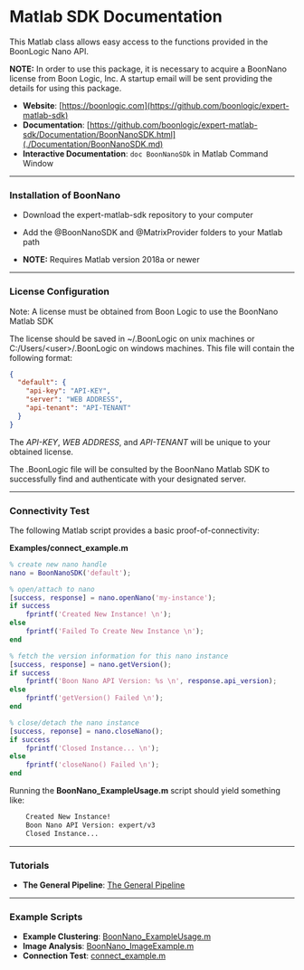 # Matlab SDK Documentation

This Matlab class allows easy access to the functions provided in the BoonLogic Nano API.

**NOTE:** In order to use this package, it is necessary to acquire a BoonNano license from Boon Logic, Inc.  A startup email will be sent providing the details for using this package.

- __Website__: [https://boonlogic.com](https://github.com/boonlogic/expert-matlab-sdk)
- __Documentation__: [https://github.com/boonlogic/expert-matlab-sdk/Documentation/BoonNanoSDK.html](./Documentation/BoonNanoSDK.md)
- __Interactive Documentation__: ```doc BoonNanoSDk``` in Matlab Command Window


------------
### Installation of BoonNano

- Download the expert-matlab-sdk repository to your computer

- Add the @BoonNanoSDK and @MatrixProvider folders to your Matlab path

- **NOTE:** Requires Matlab version 2018a or newer


------------
### License Configuration

Note: A license must be obtained from Boon Logic to use the BoonNano Matlab SDK

The license should be saved in ~/.BoonLogic on unix machines or C:/Users/\<user\>/.BoonLogic on windows machines. This file will contain the following format:

```json
{
  "default": {
    "api-key": "API-KEY",
    "server": "WEB ADDRESS",
    "api-tenant": "API-TENANT"
  }
}
```

The *API-KEY*, *WEB ADDRESS*, and *API-TENANT* will be unique to your obtained license.

The .BoonLogic file will be consulted by the BoonNano Matlab SDK to successfully find and authenticate with your designated server.


------------

### Connectivity Test

The following Matlab script provides a basic proof-of-connectivity:

**Examples/connect_example.m**

```matlab
% create new nano handle
nano = BoonNanoSDK('default');

% open/attach to nano
[success, response] = nano.openNano('my-instance');
if success
    fprintf('Created New Instance! \n');
else
    fprintf('Failed To Create New Instance \n');
end

% fetch the version information for this nano instance
[success, response] = nano.getVersion();
if success
    fprintf('Boon Nano API Version: %s \n', response.api_version);
else
    fprintf('getVersion() Failed \n');
end

% close/detach the nano instance
[success, reponse] = nano.closeNano();
if success
    fprintf('Closed Instance... \n');
else
    fprintf('closeNano() Failed \n');
end

```

Running the **BoonNano_ExampleUsage.m** script should yield something like:

```sh
    Created New Instance!
    Boon Nano API Version: expert/v3
    Closed Instance...
```

------------

### Tutorials

- __The General Pipeline__: [The General Pipeline](./Tutorials/GeneralPipeline.md)


------------

### Example Scripts

- __Example Clustering__: [BoonNano_ExampleUsage.m](./Examples/BoonNano_ExampleUsage.m)
-  __Image Analysis__: [BoonNano_ImageExample.m](./Examples/BoonNano_ImageExample.m)
-  __Connection Test__: [connect_example.m](./Examples/connect_example.m)